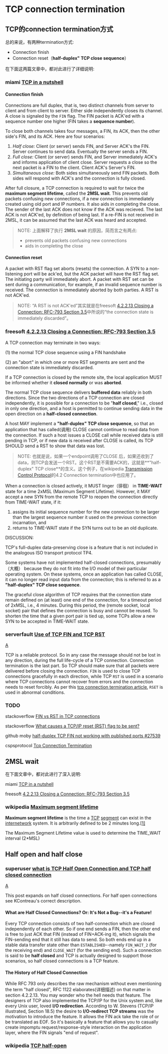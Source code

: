 # TCP connection termination



## TCP的connection termination方式

总的来说，有两种termination方式:

- Connection finish
- Connection reset（**half-duplex" TCP close sequence**）

在下面这两篇文章中，都对此进行了详细说明: 

### miami [TCP in a nutshell](https://www.cs.miami.edu/home/burt/learning/Csc524.032/notes/tcp_nutshell.html)



#### Connection finish

Connections are full duplex, that is, two distinct channels from server to client and from client to server. Either side independently closes its channel. A close is signaled by the `FIN` flag. The FIN packet is ACK'ed with a sequence number one higher (FIN takes a **sequence number**).

To close both channels takes four messages, a FIN, its ACK, then the other side's FIN, and its ACK. Here are four scenarios:

1. *Half close:* Client (or server) sends FIN, and Server ACK's the FIN. Server continues to send data. Eventually the server sends a FIN.
2. *Full close:* Client (or server) sends FIN, and Server immediately ACK's and informs application of client close. Server requests a close so the next packet is a FIN to the client. Client ACK's Server's FIN.
3. *Simultaneous close:* Both sides simultaneously send FIN packets. Both sides will respond with ACK's and the connection is fully closed.

After full closure, a TCP connection is required to wait for twice the **maximum segment lifetime**, called the **2MSL wait**. This prevents old packets confusing new connections, if a new connection is immediately created using old port and IP numbers. It also aids in completing the close. The sender of the last ACK does not know if the ACK was recieved. The last ACK is not ACK'ed, by definition of being last. If a re-FIN is not received in 2MSL, it can be assumed that the last ACK was heard and accepted.

> NOTE: 上面解释了执行 **2MSL wait** 的原因，简而言之有两点:
>
> - prevents old packets confusing new connections
> - aids in completing the close

#### Connection reset

A packet with RST flag set aborts (resets) the connection. A SYN to a non-listening port will be ack'ed, but the ACK packet will have the RST flag set. The initiating party will immediately abort. A packet with RST set can be sent during a communication, for example, if an invalid sequence number is received. The connection is immediately aborted by both parties. A RST is not ACK'ed.

> NOTE: “A RST is not ACK'ed”其实就是在freesoft [4.2.2.13 Closing a Connection: RFC-793 Section 3.5](https://www.freesoft.org/CIE/RFC/1122/99.htm)中所说的“the connection state is immediately discarded”。





### freesoft [4.2.2.13 Closing a Connection: RFC-793 Section 3.5](https://www.freesoft.org/CIE/RFC/1122/99.htm)

A TCP connection may terminate in two ways:

(1) the normal TCP close sequence using a FIN handshake

(2) an "abort" in which one or more RST segments are sent and the connection state is immediately discarded. 

If a TCP connection is closed by the remote site, the local application MUST be informed whether it **closed normally** or was **aborted**.

The normal TCP close sequence delivers **buffered data** reliably in both directions. Since the two directions of a TCP connection are closed independently, it is possible for a connection to be "**half closed**," i.e., closed in only one direction, and a host is permitted to continue sending data in the open direction on a **half-closed connection**.

A host MAY implement a **"half-duplex" TCP close sequence**, so that an application that has called(调用) CLOSE cannot continue to read data from the connection. If such a host issues a CLOSE call while received data is still pending in TCP, or if new data is received after CLOSE is called, its TCP SHOULD send a RST to show that data was lost.

> NOTE: 也就是说，如果一个endpoint调用了CLOSE 后，如果还收到了data，则TCP会发送一个RST。这个RST是不需要ACK的，这就是**"half-duplex" TCP close**的含义。这个例子，在wikipedia [Transmission Control Protocol](https://en.wikipedia.org/wiki/Transmission_Control_Protocol)的4.2 Connection termination中也应用了。

When a connection is closed actively, it MUST linger（徘徊） in **TIME-WAIT** state for a time 2xMSL (Maximum Segment Lifetime). However, it MAY accept a new SYN from the remote TCP to reopen the connection directly from TIME-WAIT state, if it:

1. assigns its initial sequence number for the new connection to be larger than the largest sequence number it used on the previous connection incarnation, and
2. returns to TIME-WAIT state if the SYN turns out to be an old duplicate.



DISCUSSION:

TCP's full-duplex data-preserving close is a feature that is not included in the analogous ISO transport protocol TP4.

Some systems have not implemented half-closed connections, presumably（大概） because they do not fit into the I/O model of their particular operating system. On these systems, once an application has called CLOSE, it can no longer read input data from the connection; this is referred to as a **"half-duplex" TCP close sequence**.

The graceful close algorithm of TCP requires that the connection state remain defined on (at least) one end of the connection, for a timeout period of 2xMSL, i.e., 4 minutes. During this period, the (remote socket, local socket) pair that defines the connection is busy and cannot be reused. To shorten the time that a given port pair is tied up, some TCPs allow a new SYN to be accepted in TIME-WAIT state.



### serverfault [Use of TCP FIN and TCP RST](https://serverfault.com/questions/242302/use-of-tcp-fin-and-tcp-rst)



[A](https://serverfault.com/a/991633)

TCP is a reliable protocol. So in any case the message should not be lost in any direction, during the full life-cycle of a TCP connection. Connection termination is the last part. So TCP should make sure that all packets were delivered before closing the connection. `FIN` is used to close TCP connections gracefully in each direction, while TCP `RST` is used in a scenario where TCP connections cannot recover from errors and the connection needs to reset forcibly. As per this [tcp connection termination article](https://www.cspsprotocol.com/tcp-connection-termination/), `RSET` is used in abnormal conditions.



### TODO

stackoverflow [FIN vs RST in TCP connections](https://stackoverflow.com/questions/13049828/fin-vs-rst-in-tcp-connections)

stackoverflow [What causes a TCP/IP reset (RST) flag to be sent?](https://stackoverflow.com/questions/251243/what-causes-a-tcp-ip-reset-rst-flag-to-be-sent)

github moby [half-duplex TCP FIN not working with published ports #27539](https://github.com/moby/moby/issues/27539)

cspsprotocol [Tcp Connection Termination](https://www.cspsprotocol.com/tcp-connection-termination/)



## 2MSL wait

在下面文章中，都对此进行了深入说明:

miami [TCP in a nutshell](https://www.cs.miami.edu/home/burt/learning/Csc524.032/notes/tcp_nutshell.html)

freesoft [4.2.2.13 Closing a Connection: RFC-793 Section 3.5](https://www.freesoft.org/CIE/RFC/1122/99.htm)



### wikipedia [Maximum segment lifetime](https://en.wikipedia.org/wiki/Maximum_segment_lifetime)

**Maximum segment lifetime** is the time a [TCP](https://en.wikipedia.org/wiki/Transmission_Control_Protocol) [segment](https://en.wikipedia.org/wiki/Protocol_data_unit) can exist in the [internetwork](https://en.wikipedia.org/wiki/Internetworking) system. It is arbitrarily defined to be 2 minutes long.[[1\]](https://en.wikipedia.org/wiki/Maximum_segment_lifetime#cite_note-1)

The Maximum Segment Lifetime value is used to determine the TIME_WAIT interval (2*MSL)

## Half open and half close



### superuser [what is TCP Half Open Connection and TCP half closed connection](https://superuser.com/questions/298919/what-is-tcp-half-open-connection-and-tcp-half-closed-connection)



[A](https://superuser.com/a/615971)

This post expands on half closed connections. For half open connections see KContreau's correct description.

#### What are Half Closed Connections? Or: It's Not a Bug--it's a Feature!

Every TCP connection consists of two half-connection which are closed independently of each other. So if one end sends a FIN, then the other end is free to just ACK that FIN (instead of FIN+ACK-ing it), which signals the FIN-sending end that it still has data to send. So both ends end up in a stable data transfer state other than `ESTABLISHED`--namely `FIN_WAIT_2` (for the receiving end) and `CLOSE_WAIT` (for the sending end). Such a connection is said to be **half closed** and TCP is actually designed to support those scenarios, so half closed connections is a TCP feature.

#### The History of Half Closed Connection

While RFC 793 only describes the raw mechanism without even mentioning the term "half closed", RFC 1122 elaborates(详细描述) on that matter in section 4.2.2.13. You may wonder who the hell needs that feature. The designers of TCP also implemented the TCP/IP for the Unix system and, like every Unix user, loved **I/O redirection**. According to W. Stevens (TCP/IP illustrated, Section 18.5) the desire to **I/O-redirect TCP streams** was the motivation to introduce the feature. It allows the FIN ack take the role of or be translated as EOF. So it's basically a feature that allows you to casually create impomptu request/response-style interaction on the application layer, where the FIN signals "end of request".



### wikipedia [TCP half-open](https://en.wikipedia.org/wiki/TCP_half-open)